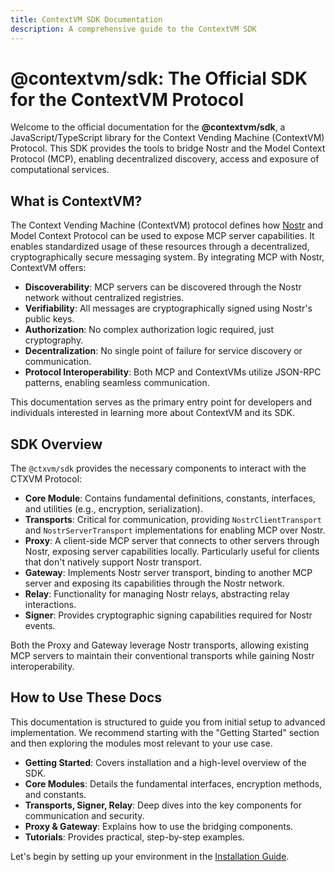 ```yaml
---
title: ContextVM SDK Documentation
description: A comprehensive guide to the ContextVM SDK
---
```


# @contextvm/sdk: The Official SDK for the ContextVM Protocol

Welcome to the official documentation for the **@contextvm/sdk**, a JavaScript/TypeScript library for the Context Vending Machine (ContextVM) Protocol. This SDK provides the tools to bridge Nostr and the Model Context Protocol (MCP), enabling decentralized discovery, access and exposure of computational services.

## What is ContextVM?

The Context Vending Machine (ContextVM) protocol defines how [Nostr](https://nostr.com/) and Model Context Protocol can be used to expose MCP server capabilities. It enables standardized usage of these resources through a decentralized, cryptographically secure messaging system. By integrating MCP with Nostr, ContextVM offers:

- **Discoverability**: MCP servers can be discovered through the Nostr network without centralized registries.
- **Verifiability**: All messages are cryptographically signed using Nostr's public keys.
- **Authorization**: No complex authorization logic required, just cryptography.
- **Decentralization**: No single point of failure for service discovery or communication.
- **Protocol Interoperability**: Both MCP and ContextVMs utilize JSON-RPC patterns, enabling seamless communication.

This documentation serves as the primary entry point for developers and individuals interested in learning more about ContextVM and its SDK.

## SDK Overview

The `@ctxvm/sdk` provides the necessary components to interact with the CTXVM Protocol:

- **Core Module**: Contains fundamental definitions, constants, interfaces, and utilities (e.g., encryption, serialization).
- **Transports**: Critical for communication, providing `NostrClientTransport` and `NostrServerTransport` implementations for enabling MCP over Nostr.
- **Proxy**: A client-side MCP server that connects to other servers through Nostr, exposing server capabilities locally. Particularly useful for clients that don't natively support Nostr transport.
- **Gateway**: Implements Nostr server transport, binding to another MCP server and exposing its capabilities through the Nostr network.
- **Relay**: Functionality for managing Nostr relays, abstracting relay interactions.
- **Signer**: Provides cryptographic signing capabilities required for Nostr events.

Both the Proxy and Gateway leverage Nostr transports, allowing existing MCP servers to maintain their conventional transports while gaining Nostr interoperability.

## How to Use These Docs

This documentation is structured to guide you from initial setup to advanced implementation. We recommend starting with the "Getting Started" section and then exploring the modules most relevant to your use case.

- **Getting Started**: Covers installation and a high-level overview of the SDK.
- **Core Modules**: Details the fundamental interfaces, encryption methods, and constants.
- **Transports, Signer, Relay**: Deep dives into the key components for communication and security.
- **Proxy & Gateway**: Explains how to use the bridging components.
- **Tutorials**: Provides practical, step-by-step examples.

Let's begin by setting up your environment in the [Installation Guide](./getting-started/installation.md).